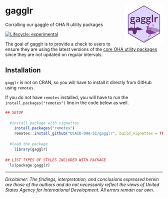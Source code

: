 # gagglr <img src="man/figures/logo.png" align="right" height="120" />

Corralling our gaggle of OHA R utility packages

<!-- badges: start -->

[![Lifecycle: experimental](https://img.shields.io/badge/lifecycle-experimental-orange.svg)](https://lifecycle.r-lib.org/articles/stages.html#experimental)
<!-- badges: end -->

The goal of gagglr is to provide a check to users to ensure they are using the latest versions of the [core OHA utility packages](https://usaid-oha-si.github.io/tools/) since they are not updated on regular intervals.

## Installation

`gagglr` is not on CRAN, so you will have to install it directly from GitHub using `remotes`.

If you do not have `remotes` installed, you will have to run the `install.packages("remotes")` line in the code below as well.

``` r
## SETUP

  #install package with vignettes
    install.packages("remotes")
    remotes::install_github("USAID-OHA-SI/gagglr", build_vignettes = TRUE)
    
  #load the package
    library(gagglr)

## LIST TYPES OF STYLES INCLUDED WITH PACKAGE
  ls(package:gagglr)
```


---

*Disclaimer: The findings, interpretation, and conclusions expressed herein are those of the authors and do not necessarily reflect the views of United States Agency for International Development. All errors remain our own.*

